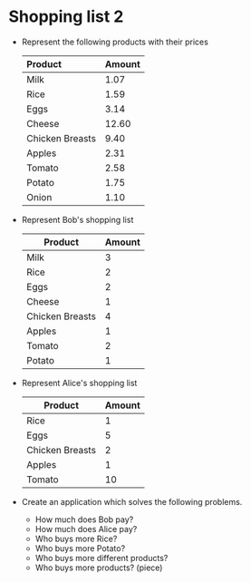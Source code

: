 # Shopping list 2

- Represent the following products with their prices

  | Product         | Amount |
  | :-------------- | :----- |
  | Milk            | 1.07   |
  | Rice            | 1.59   |
  | Eggs            | 3.14   |
  | Cheese          | 12.60  |
  | Chicken Breasts | 9.40   |
  | Apples          | 2.31   |
  | Tomato          | 2.58   |
  | Potato          | 1.75   |
  | Onion           | 1.10   |

- Represent Bob's shopping list

  | Product         | Amount |
  | --------------- | ------ |
  | Milk            | 3      |
  | Rice            | 2      |
  | Eggs            | 2      |
  | Cheese          | 1      |
  | Chicken Breasts | 4      |
  | Apples          | 1      |
  | Tomato          | 2      |
  | Potato          | 1      |

- Represent Alice's shopping list

  | Product         | Amount |
  | --------------- | ------ |
  | Rice            | 1      |
  | Eggs            | 5      |
  | Chicken Breasts | 2      |
  | Apples          | 1      |
  | Tomato          | 10     |

- Create an application which solves the following problems.
  - How much does Bob pay?
  - How much does Alice pay?
  - Who buys more Rice?
  - Who buys more Potato?
  - Who buys more different products?
  - Who buys more products? (piece)
